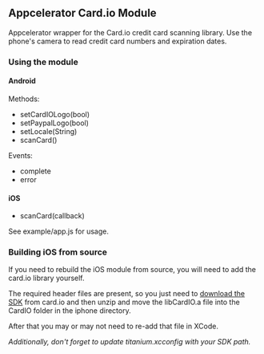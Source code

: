 ## Appcelerator Card.io Module

Appcelerator wrapper for the Card.io credit card scanning library. Use the phone's camera to read credit card numbers and expiration dates.

### Using the module

#### Android

Methods:
* setCardIOLogo(bool)
* setPaypalLogo(bool)
* setLocale(String)
* scanCard()

Events:
* complete
* error

#### iOS
* scanCard(callback)

See example/app.js for usage.

### Building iOS from source

If you need to rebuild the iOS module from source, you will need to add the card.io library yourself. 

The required header files are present, so you just need to [download the SDK](https://github.com/card-io/card.io-iOS-SDK) from card.io and then unzip and move the libCardIO.a file into the CardIO folder in the iphone directory.

After that you may or may not need to re-add that file in XCode.

_Additionally, don't forget to update titanium.xcconfig with your SDK path._

